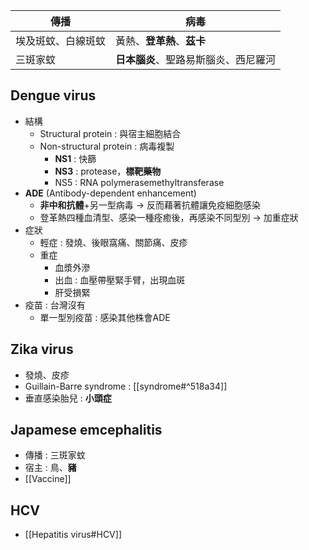 | 傳播               | 病毒                             |
|--------------------|----------------------------------|
| 埃及斑蚊、白線斑蚊 | 黃熱、**登革熱**、**茲卡**               |
| 三斑家蚊           | **日本腦炎**、聖路易斯腦炎、西尼羅河 |
## Dengue virus
- 結構
	- Structural protein : 與宿主細胞結合
	- Non-structural protein : 病毒複製
		- **NS1** : 快篩
		- **NS3** : protease，**標靶藥物**
		- NS5 : RNA polymerasemethyltransferase
- **ADE** (Antibody-dependent enhancement)
	- **非中和抗體**+另一型病毒 -> 反而藉著抗體讓免疫細胞感染
	- 登革熱四種血清型、感染一種痊癒後，再感染不同型別 -> 加重症狀
- 症狀
	- 輕症 : 發燒、後眼窩痛、關節痛、皮疹
	- 重症
		- 血漿外滲
		- 出血 : 血壓帶壓緊手臂，出現血斑
		- 肝受損緊
- 疫苗 : 台灣沒有
	- 單一型別疫苗 : 感染其他株會ADE
## Zika virus
- 發燒、皮疹
- Guillain-Barre syndrome : [[syndrome#^518a34]]
- 垂直感染胎兒 : **小頭症**
## Japamese emcephalitis
- 傳播 : 三斑家蚊
- 宿主 : 鳥、**豬**
- [[Vaccine]]
## HCV
- [[Hepatitis virus#HCV]]